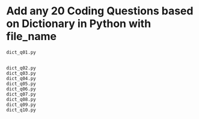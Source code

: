 # Add any 20 Coding Questions based on Dictionary in Python with file_name

```
dict_q01.py


dict_q02.py
dict_q03.py
dict_q04.py
dict_q05.py
dict_q06.py
dict_q07.py
dict_q08.py
dict_q09.py
dict_q10.py
```